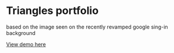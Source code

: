 # Triangles portfolio

based on the image seen on the recently revamped google sing-in background

<a href="https://chippd.github.io/triangles/">View demo here</a>